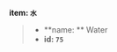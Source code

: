 <!-- BEGIN_AUTOGEN: do NOT edit in this block -->

**item: `水`**

> * **name: ** Water
> * **id: `75`**

<!-- END_AUTOGEN-->
